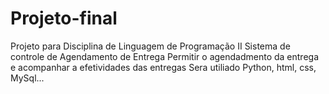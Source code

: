 # Projeto-final
Projeto para Disciplina de Linguagem de Programação II
Sistema de controle de Agendamento de Entrega
Permitir o agendadmento da entrega e acompanhar a efetividades das entregas
Sera utiliado Python, html, css, MySql...
